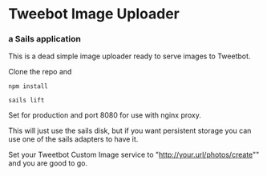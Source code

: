 # Tweebot Image Uploader
### a Sails application

This is a dead simple image uploader ready to serve images to Tweetbot.

Clone the repo and 

```
npm install

sails lift

```

Set for production and port 8080 for use with nginx proxy.

This will just use the sails disk, but if you want persistent storage you can use one of the sails adapters to have it.

Set your Tweetbot Custom Image service to "http://your.url/photos/create"" and you are good to go.
